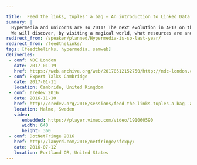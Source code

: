 ```yaml
---

title:  Feed the links, tuples' a bag – An introduction to Linked Data APIs
summary: |
  Hypermedia and unicorns are so 2011! The next evolution in APIs on the web may well be linked data. With the recent adoption of json-ld by Google, we may finally be seeing the semantic web break into our world, providing the benefits of graphs to extract semantics from your APIs.
  We will discover, by visiting a magical world, what resources are and how they relate to one another. Don't be afraid, you will discover many mythical creatures, from resources and tuples to json-ld, hydra, and maybe even a sprinkle of RDF. So come feed the links!
redirect_from: /speaker/planned/Hypermedia-is-so-last-year/
redirect_from: /feedthelinks/
tags: [feedthelinks, hypermedia, semweb]
deliveries:
 - conf: NDC London
   date: 2017-01-19
   href: https://web.archive.org/web/20170512152750/http://ndc-london.com/talk/feed-the-links-tuples-a-bag-intro-to-linked-data-apis/
 - conf: Expert Talks Cambridge
   date: 2017-01-11
   location: Cambride, United Kingdom
 - conf: Øredev 2016
   date: 2016-11-10
   href: http://oredev.org/2016/sessions/feed-the-links-tuples-a-bag--an-introduction-to-linked-data-apis
   location: Malmo, Sweden
   video:
      embedded: https://player.vimeo.com/video/191060590
      width: 640
      height: 360
 - conf: DotNetFringe 2016
   href: http://lanyrd.com/2016/netfringe/sfcxpy/
   date: 2016-07-12
   location: Portland OR, United States
---
```

<!--
 - Making sense of a web of lies
 - The semantic web that never happened
 - Tuples, actions and hydras – An intro to Linked Data
  -->
